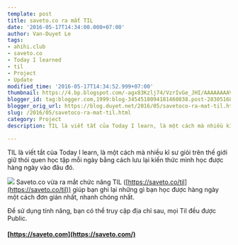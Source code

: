 ```yaml
---
template: post
title: saveto.co ra mắt TIL
date: '2016-05-17T14:34:00.000+07:00'
author: Van-Duyet Le
tags:
- ahihi.club
- saveto.co
- Today I learned
- til
- Project
- Update
modified_time: '2016-05-17T14:34:52.999+07:00'
thumbnail: https://4.bp.blogspot.com/-agx83Kzlj74/VzrIvGe_JHI/AAAAAAAAVT8/5c8lpeSLa9IRif5NzOAnou0r3EiuOZb3wCK4B/s1600/saveto-til.png
blogger_id: tag:blogger.com,1999:blog-3454518094181460838.post-2830516833309313771
blogger_orig_url: https://blog.duyet.net/2016/05/savetoco-ra-mat-til.html
slug: /2016/05/savetoco-ra-mat-til.html
category: Project
description: TIL là viết tắt của Today I learn, là một cách mà nhiều kĩ sư giỏi trên thế giới giữ thói quen học tập mỗi ngày bằng cách lưu lại kiến thức mình học được hàng ngày vào đâu đó.    

---
```


TIL là viết tắt của Today I learn, là một cách mà nhiều kĩ sư giỏi trên thế giới giữ thói quen học tập mỗi ngày bằng cách lưu lại kiến thức mình học được hàng ngày vào đâu đó.    

[![](https://4.bp.blogspot.com/-agx83Kzlj74/VzrIvGe_JHI/AAAAAAAAVT8/5c8lpeSLa9IRif5NzOAnou0r3EiuOZb3wCK4B/s1600/saveto-til.png)](https://4.bp.blogspot.com/-agx83Kzlj74/VzrIvGe_JHI/AAAAAAAAVT8/5c8lpeSLa9IRif5NzOAnou0r3EiuOZb3wCK4B/s1600/saveto-til.png)
Saveto.co vừa ra mắt chức năng TIL ([https://saveto.co/til](https://saveto.co/til))  giúp bạn ghi lại những gì bạn học được hàng ngày một cách đơn giản nhất, nhanh chóng nhất.

Để sử dụng tính năng, bạn có thể truy cập địa chỉ sau, mọi Til đều được Public.

#### [https://saveto.com](https://saveto.com/) ##
